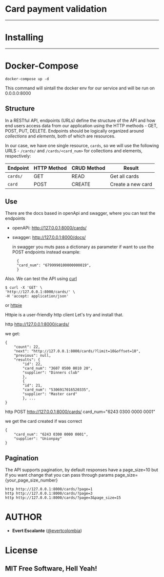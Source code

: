 # Card payment validation
------------

# Installing
------------

# Docker-Compose

```
docker-compose up -d
```

This command will sintall the docker env for our service
and will be run on 0.0.0.0:8000



## Structure
In a RESTful API, endpoints (URLs) define the structure of the API and how end users access data from our application using the HTTP methods - GET, POST, PUT, DELETE. Endpoints should be logically organized around _collections_ and _elements_, both of which are resources.

In our case, we have one single resource, `cards`, so we will use the following URLS - `/cards/` and `/cards/<card_num>` for collections and elements, respectively:

Endpoint |HTTP Method | CRUD Method | Result
-- | -- |-- |--
`cards/` | GET | READ | Get all cards
`card`| POST | CREATE | Create a new card

## Use

There are the docs based in openApi and swagger, where you can test the endpoints

- openAPi: http://127.0.0.1:8000/cards/
- swagger: http://127.0.0.1:8000/docs/

    in swagger you muts pass a dictionary as parameter if want to use the POST endpoints instead
    example:

        {
        "card_num": "6799990100000000019",
        }

Also. We can test the API using [curl](https://curl.haxx.se/) 

    $ curl -X 'GET' \
    'http://127.0.0.1:8000/cards/' \
    -H 'accept: application/json'

or [httpie](https://github.com/jakubroztocil/httpie#installation)


Httpie is a user-friendly http client  Let's try and install that.

http  http://127.0.0.1:8000/cards/


we get:

    {
        "count": 22,
        "next": "http://127.0.0.1:8000/cards/?limit=10&offset=10",
        "previous": null,
        "results": {
            "id": 22,
            "card_num": "3607 0500 0010 20",
            "supplier": "Dinners club"
            },
            {
            "id": 21,
            "card_num": "5306917016520335",
            "supplier": "Master card"
            }, ...
    }

http POST http://127.0.0.1:8000/cards/ card_num="6243 0300 0000 0001"

we get the card created if was correct

    {
        "card_num": "6243 0300 0000 0001",
        "supplier": "Unionpay"
    }


## Pagination
The API supports pagination, by default responses have a page_size=10 but if you want change that you can pass through params page_size={your_page_size_number}
```
http http://127.0.0.1:8000/cards/?page=1
http http://127.0.0.1:8000/cards/?page=3
http http://127.0.0.1:8000/cards/?page=3&page_size=15
```

# AUTHOR
* **Evert Escalante** ([@evertcolombia](https://github.com/evertcolombia))

# License
## MIT Free Software, Hell Yeah!